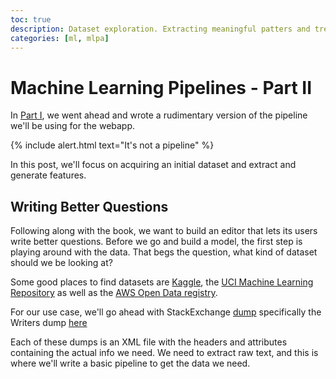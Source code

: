 ```yaml
---
toc: true
description: Dataset exploration. Extracting meaningful patters and trends from data
categories: [ml, mlpa]
---
```

# Machine Learning Pipelines - Part II

In [Part I](https://jsaurabh.dev/ml/mlpa/2020/02/26/ml-pipelines.html), we went ahead and wrote a rudimentary version of the pipeline we'll be using for the webapp. 

{% include alert.html text="It's not a pipeline" %}

In this post, we'll focus on acquiring an initial dataset and extract and generate features.

## Writing Better Questions

Following along with the book, we want to build an editor that lets its users write better questions. Before we go and build a model, the first step is playing around with the data. That begs the question, what kind of dataset should we be looking at?

Some good places to find datasets are [Kaggle](https://www.kaggle.com/datasets), the [UCI Machine Learning Repository](https://archive.ics.uci.edu/ml/index.php) as well as the [AWS Open Data registry](https://registry.opendata.aws/). 

For our use case, we'll go ahead with StackExchange [dump](https://archive.org/download/stackexchange) specifically the Writers dump [here](https://ia800107.us.archive.org/view_archive.php?archive=/27/items/stackexchange/writers.stackexchange.com.7z)

Each of these dumps is an XML file with the headers and attributes containing the actual info we need. We need to extract raw text, and this is where we'll write a basic pipeline to get the data we need.
